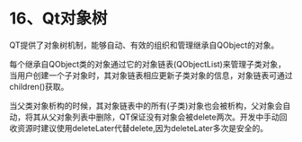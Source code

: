 # 16、Qt对象树

QT提供了对象树机制，能够自动、有效的组织和管理继承自QObject的对象。

每个继承自QObject类的对象通过它的对象链表(QObjectList)来管理子类对象，当用户创建一个子对象时，其对象链表相应更新子类对象的信息，对象链表可通过children()获取。

当父类对象析构的时候，其对象链表中的所有(子类)对象也会被析构，父对象会自动，将其从父对象列表中删除，QT保证没有对象会被delete两次。开发中手动回收资源时建议使用deleteLater代替delete,因为deleteLater多次是安全的。 
